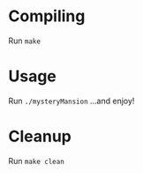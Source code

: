 # Compiling

Run `make`

# Usage

Run `./mysteryMansion`
...and enjoy!

# Cleanup

Run `make clean`

